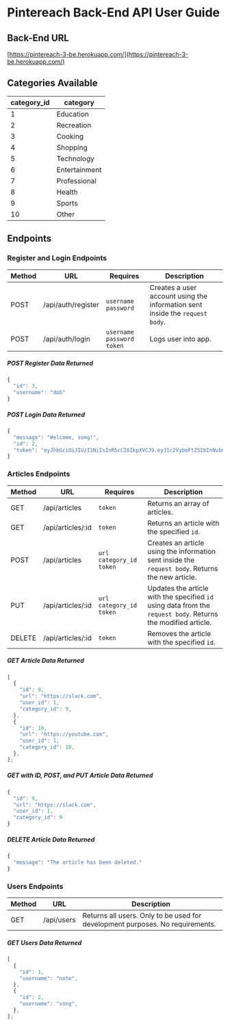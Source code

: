 # Pintereach Back-End API User Guide

## Back-End URL

[https://pintereach-3-be.herokuapp.com/](https://pintereach-3-be.herokuapp.com/)

## Categories Available

| category_id | category      |
| ----------- | ------------- |
| 1           | Education     |
| 2           | Recreation    |
| 3           | Cooking       |
| 4           | Shopping      |
| 5           | Technology    |
| 6           | Entertainment |
| 7           | Professional  |
| 8           | Health        |
| 9           | Sports        |
| 10          | Other         |

## Endpoints

### Register and Login Endpoints


| Method | URL                | Requires                      | Description                                                                  |
| ------ | ------------------ | ----------------------------- | ---------------------------------------------------------------------------- |
| POST   | /api/auth/register | `username` `password`         | Creates a user account using the information sent inside the `request body`. |
| POST   | /api/auth/login    | `username` `password` `token` | Logs user into app.                                                          |

##### POST Register Data Returned

```js
{
  "id": 3,
  "username": "dob"
}
```

##### POST Login Data Returned

```js
{
  "message": "Welcome, song!",
  "id": 2,
  "token": "eyJhbGciOiJIUzI1NiIsInR5cCI6IkpXVCJ9.eyJ1c2VybmFtZSI6InNvbmciLCJ1c2VyX2lkIjoyLCJpYXQiOjE1OTAyMTQ4NTgsImV4cCI6MTU5MDIyMjA1OH0.GjN2X1uIo6r8AjMmVwcRe_46YDm-NiIJWFsRYZK3Ass"
}
```

### Articles Endpoints

| Method | URL               | Requires                    | Description                                                                                                   |
| ------ | ----------------- | --------------------------- | ------------------------------------------------------------------------------------------------------------- |
| GET    | /api/articles     | `token`                     | Returns an array of articles.                                                                                 |
| GET    | /api/articles/:id | `token`                     | Returns an article with the specified `id`.                                                                   |
| POST   | /api/articles     | `url` `category_id` `token` | Creates an article using the information sent inside the `request body`. Returns the new article.             |
| PUT    | /api/articles/:id | `url` `category_id` `token` | Updates the article with the specified `id` using data from the `request body`. Returns the modified article. |
| DELETE | /api/articles/:id | `token`                     | Removes the article with the specified `id`.                                                                  |

##### GET Article Data Returned

```js
[
  {
    "id": 9,
    "url": "https://slack.com",
    "user_id": 1,
    "category_id": 9,
  },
  {
    "id": 10,
    "url": "https://youtube.com",
    "user_id": 1,
    "category_id": 10,
  },
];
```

##### GET with ID, POST, and PUT Article Data Returned

```js
{
  "id": 9,
  "url": "https://slack.com",
  "user_id": 1,
  "category_id": 9
}
```

##### DELETE Article Data Returned

```js
{
  "message": "The article has been deleted."
}
```


### Users Endpoints

| Method | URL        | Description                                                                   |
| ------ | ---------- | ----------------------------------------------------------------------------- |
| GET    | /api/users | Returns all users. Only to be used for development purposes. No requirements. |

##### GET Users Data Returned

```js
[
  {
    "id": 1,
    "username": "note",
  },
  {
    "id": 2,
    "username": "song",
  },
];
```
